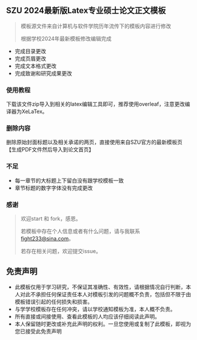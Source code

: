 ## SZU 2024最新版Latex专业硕士论文正文模板

> 模板源文件来自计算机与软件学院历年流传下的模板内容进行修改
>
> 根据学校2024年最新模板修改编辑完成

- 完成目录更改
- 完成页眉更改
- 完成文本格式更改
- 完成致谢和研究成果更改

### 使用教程

下载该文件zip导入到相关的latex编辑工具即可，推荐使用overleaf，注意更改编译器为XeLaTex。

### 删除内容

删除原始封面标题以及相关承诺的两页，直接使用来自SZU官方的最新模板页【生成PDF文件然后导入到论文首页】

### 不足

- 每一章节的大标题上下留白没有跟学校模板一致
- 章节标题的数字字体没有完成更改

### 感谢

> 欢迎start 和 fork，感恩。
>
> 若模板中存在个人信息或者有什么问题，请与我联系 fight233@sina.com。
>
> 若存在相关问题，欢迎提交issue。

## 免责声明

- 此模板仅用于学习研究，不保证其准确性、有效性，请根据情况自行判断，本人对此不承担任何保证责任本人对模板引发的问题概不负责，包括但不限于由模板错误引起的任何损失和损害。
- 与学学校模板存在任何冲突，请以学校通知模板为准，本人概不负责。
- 所有直接或间接使用、查看此模板的人均应该仔细阅读此声明。
- 本人保留随时更改或补充此声明的权利。一旦您使用或复制了此模板，即视为您已接受此免责声明
